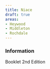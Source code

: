 ```yaml
---
title: Niace
draft: true
areas:
- Heywood
- Middleton
- Rochdale
---
```


### Information
Booklet 2nd Edition

